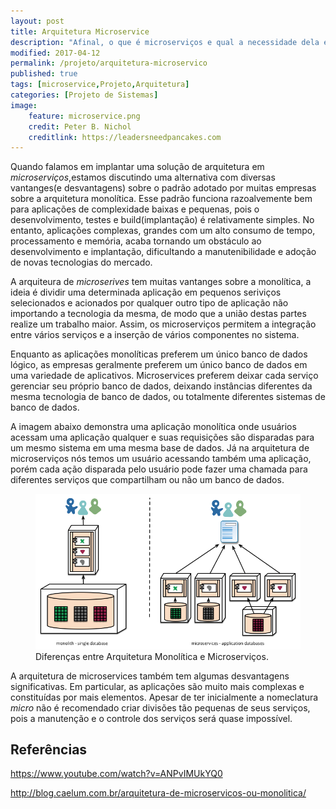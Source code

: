 ```yaml
---
layout: post
title: Arquitetura Microservice
description: "Afinal, o que é microserviços e qual a necessidade dela em sua empresa"
modified: 2017-04-12
permalink: /projeto/arquitetura-microservico
published: true
tags: [microservice,Projeto,Arquitetura]
categories: [Projeto de Sistemas]
image:
    feature: microservice.png
    credit: Peter B. Nichol 
    creditlink: https://leadersneedpancakes.com
---
```




Quando falamos em implantar uma solução de arquitetura em _microserviços_,estamos discutindo uma alternativa com diversas vantanges(e desvantagens) sobre o padrão adotado por muitas empresas sobre a arquitetura monolítica. Esse padrão funciona razoalvemente bem para aplicações de complexidade baixas e pequenas, pois o desenvolvimento, testes e build(implantação) é relativamente simples. No entanto, aplicações complexas, grandes com um alto consumo de tempo, processamento e memória, acaba tornando um obstáculo ao desenvolvimento e implantação, dificultando a manutenibilidade e adoção de novas tecnologias do mercado.

<!-- more -->

A arquiteura de _microserives_ tem muitas vantanges sobre a monolítica, a ideia é dividir uma determinada aplicação em pequenos seriviços selecionados e acionados por qualquer outro tipo de aplicação não importando a tecnologia da mesma, de modo que a união destas partes realize um trabalho maior. Assim, os microserviços permitem a integração entre vários serviços e a inserção de vários componentes no sistema.

Enquanto as aplicações monolíticas preferem um único banco de dados lógico, as empresas geralmente preferem um único banco de dados em uma variedade de aplicativos. Microservices preferem deixar cada serviço gerenciar seu próprio banco de dados, deixando instâncias diferentes da mesma tecnologia de banco de dados, ou totalmente diferentes sistemas de banco de dados.

A imagem abaixo demonstra uma aplicação monolítica onde usuários acessam uma aplicação qualquer e suas requisições são disparadas para um mesmo sistema em uma mesma base de dados. Já na arquitetura de microserviços nós temos um usuário acessando também uma aplicação, porém cada ação disparada pelo usuário pode fazer uma chamada para diferentes serviços que compartilham ou não um banco de dados.

<figure>
	<img src="/images/arquitetura-microservice.png" alt="">
	<figcaption >
        Diferenças entre Arquitetura Monolítica e Microserviços.
    </figcaption>
</figure>

 A arquitetura de microservices também tem algumas desvantagens significativas. Em particular, as aplicações são muito mais complexas e constituídas por mais elementos. Apesar de ter inicialmente a nomeclatura _micro_ não é recomendado criar divisões tão pequenas de seus serviços, pois a manutenção e o controle dos serviços será quase impossível.



## Referências


 <https://www.youtube.com/watch?v=ANPvIMUkYQ0>

 <http://blog.caelum.com.br/arquitetura-de-microservicos-ou-monolitica/>





